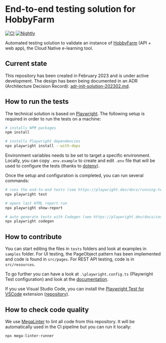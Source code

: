 # End-to-end testing solution for HobbyFarm

[![CI](https://github.com/hobbyfarm/e2e-testing/actions/workflows/ci.yaml/badge.svg?branch=main)](https://github.com/hobbyfarm/e2e-testing/actions/workflows/ci.yaml)
[![Nightly](https://github.com/hobbyfarm/e2e-testing/actions/workflows/nightly.yml/badge.svg?branch=main)](https://github.com/hobbyfarm/e2e-testing/actions/workflows/nightly.yml)

Automated testing solution to validate an instance of [HobbyFarm](https://github.com/hobbyfarm) (API + web app), the Cloud Native e-learning tool.

## Current state

This repository has been created in February 2023 and is under active development. The design has been being documented in an ADR (Architecture Decision Record): [adr-init-solution-202302.md](docs/adr/adr-init-solution-202302.md).

## How to run the tests

The technical solution is based on [Playwright](https://playwright.dev). The following setup is required in order to run the tests on a machine:

```bash
# installs NPM packages
npm install

# installs Playwright dependencies
npx playwright install --with-deps
```

Environment variables needs to be set to target a specific environment. Locally, you can copy `.env.example` to create and edit `.env` file that will be used to configure the tests (thanks to [dotenv](https://github.com/motdotla/dotenv)).

Once the setup and configuration is completed, you can run several commands:

```bash
# runs the end-to-end tests (see https://playwright.dev/docs/running-tests)
npx playwright test

# opens last HTML report run
npx playwright show-report

# auto generate tests with Codegen (see https://playwright.dev/docs/codegen for options)
npx playwright codegen
```

## How to contribute

You can start editing the files in `tests` folders and look at examples in `samples` folder. For UI testing, the PageObject pattern has been implemented and code is found in `src/pages`. For REST API testing, code is in `src/resources`.

To go further you can have a look at `.\playwright.config.ts` (Playwright Test configuration) and look at the [documentation](https://playwright.dev/docs/intro).

If you use Visual Studio Code, you can install the [Playwright Test for VSCode](https://marketplace.visualstudio.com/items?itemName=ms-playwright.playwright) extension ([repository](https://github.com/microsoft/playwright-vscode)).

## How to check code quality

We use [MegaLinter](https://megalinter.io/) to lint all code from this repository. It will be automatically used in the CI pipeline but you can run it locally:

```bash
npx mega-linter-runner
```
